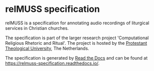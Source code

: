 relMUSS specification
=====================

relMUSS is a specification for annotating audio recordings of liturgical services in Christian churches. 

The specification is part of the larger research project 'Computational Religious Rhetoric and Ritual'. The project is hosted by the [Protestant Theological University](https://www.pthu.nl), The Netherlands.

The specification is generated by [Read the Docs](https://readthedocs.org/) and can be found at https://relmuss-specification.readthedocs.io/.


<!--
Template for the Read the Docs tutorial
=======================================

This GitHub template includes fictional Python library
with some basic Sphinx docs.

Read the tutorial here:

https://docs.readthedocs.io/en/stable/tutorial/

Here comes relMUSS specification for the study of religious rhetoric and ritual
-->
